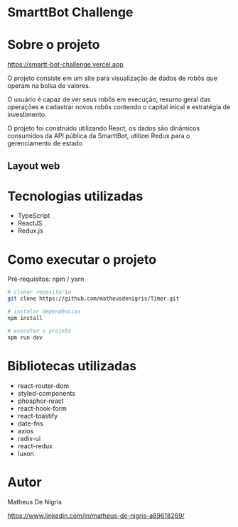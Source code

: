 # SmarttBot Challenge

# Sobre o projeto

https://smartt-bot-challenge.vercel.app

O projeto consiste em um site para visualização de dados de robôs que operam na bolsa de valores.

O usuário é capaz de ver seus robôs em execução, resumo geral das operações e cadastrar novos robôs contendo o capital inical e estratégia de investimento.

O projeto foi construido utilizando React, os dados são dinâmicos consumidos da API pública da SmarttBot, utilizei Redux para o gerenciamento de estado

## Layout web



# Tecnologias utilizadas

- TypeScript
- ReactJS
- Redux.js

# Como executar o projeto

Pré-requisitos: npm / yarn

```bash
# clonar repositório
git clone https://github.com/matheusdenigris/Timer.git

# instalar dependências
npm install

# executar o projeto
npm run dev
```

# Bibliotecas utilizadas
- react-router-dom
- styled-components
- phosphor-react
- react-hook-form
- react-toastify
- date-fns
- axios
- radix-ui
- react-redux
- luxon

# Autor

Matheus De Nigris

https://www.linkedin.com/in/matheus-de-nigris-a89618269/
